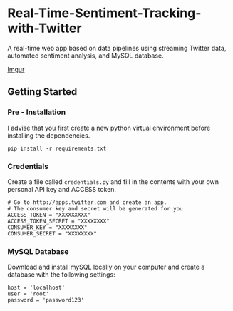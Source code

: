 # Real-Time-Sentiment-Tracking-with-Twitter
A real-time web app based on data pipelines using streaming Twitter data, automated sentiment analysis, and MySQL database.

[Imgur](https://i.imgur.com/kUqihyf.gifv)

## Getting Started
### Pre - Installation

I advise that you first create a new python virtual environment before installing the dependencies.

```
pip install -r requirements.txt
```

### Credentials

Create a file called ```credentials.py``` and fill in the contents with your own personal API key and ACCESS token.

```
# Go to http://apps.twitter.com and create an app.
# The consumer key and secret will be generated for you
ACCESS_TOKEN = "XXXXXXXXX"
ACCESS_TOKEN_SECRET = "XXXXXXXX"
CONSUMER_KEY = "XXXXXXXX"
CONSUMER_SECRET = "XXXXXXXX"
```

### MySQL Database

Download and install mySQL locally on your computer and create a database with the following settings:

```
host = 'localhost'
user = 'root'
password = 'password123'
```
